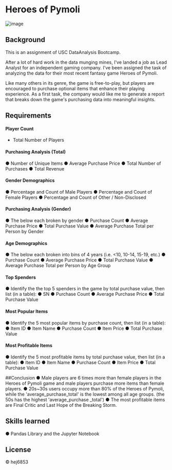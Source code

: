 # Heroes of Pymoli
![image](https://user-images.githubusercontent.com/79428102/120241857-7bfb4300-c218-11eb-98ec-65d0c7bd3035.png)

## Background
This is an assignment of USC DataAnalysis Bootcamp.

After a lot of hard work in the data munging mines, I've landed a job as Lead Analyst for an independent gaming company. I've been assigned the task of analyzing the data for their most recent fantasy game Heroes of Pymoli.

Like many others in its genre, the game is free-to-play, but players are encouraged to purchase optional items that enhance their playing experience. As a first task, the company would like me to generate a report that breaks down the game's purchasing data into meaningful insights.

## Requirements

#### Player Count

* Total Number of Players

#### Purchasing Analysis (Total)

● Number of Unique Items
● Average Purchase Price
● Total Number of Purchases
● Total Revenue

#### Gender Demographics

● Percentage and Count of Male Players
● Percentage and Count of Female Players
● Percentage and Count of Other / Non-Disclosed

#### Purchasing Analysis (Gender)

● The below each broken by gender
  ● Purchase Count
  ● Average Purchase Price
  ● Total Purchase Value
  ● Average Purchase Total per Person by Gender

#### Age Demographics

● The below each broken into bins of 4 years (i.e. &lt;10, 10-14, 15-19, etc.)
  ● Purchase Count
  ● Average Purchase Price
  ● Total Purchase Value
  ● Average Purchase Total per Person by Age Group

#### Top Spenders

● Identify the the top 5 spenders in the game by total purchase value, then list (in a table):
  ● SN
  ● Purchase Count
  ● Average Purchase Price
  ● Total Purchase Value

#### Most Popular Items

● Identify the 5 most popular items by purchase count, then list (in a table):
  ● Item ID
  ● Item Name
  ● Purchase Count
  ● Item Price
  ● Total Purchase Value

#### Most Profitable Items

● Identify the 5 most profitable items by total purchase value, then list (in a table):
  ● Item ID
  ● Item Name
  ● Purchase Count
  ● Item Price
  ● Total Purchase Value
 
##Conclusion
● Male players are 6 times more than female players in the Heroes of Pymoli game and male players purchase more items than female players.
● 20s~30s users occupy more than 80% of the Heroes of Pymoli, while the 'average_purchase_total' is the lowest among all age groups. (the 50s has the highest 'average_purchase _total')
● The most profitable items are Final Critic	and Last Hope of the Breaking Storm.	

## Skills learned 
● Pandas Library and the Jupyter Notebook

## License
© hej6853

